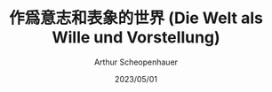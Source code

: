 ---
title: " 作爲意志和表象的世界 (Die Welt als Wille und Vorstellung) "
author: 'Arthur Scheopenhauer'
date: '2023/05/01'
isbn: ''
imageDir: ''
blockquote: '「」'
---